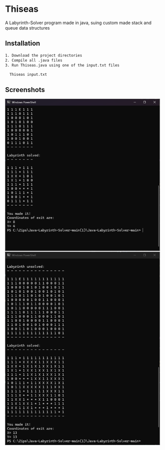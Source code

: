 # Thiseas

A Labyrinth-Solver program made in java, suing custom made stack and queue data structures 


## Installation

    1. Download the project directories
    2. Compile all .java files
    3. Run Thiseas.java using one of the input.txt files 

```bash
  Thiseas input.txt
```

## Screenshots
    
![Screenshot](img/Screenshot1.png)
![Screenshot](img/Screenshot2.png)
